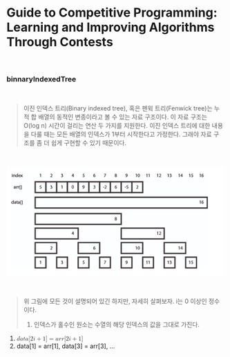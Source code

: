 # Guide to Competitive Programming: Learning and Improving Algorithms Through Contests

<br>

### binnaryIndexedTree

<br>

> 이진 인덱스 트리(Binary indexed tree), 혹은 펜윅 트리(Fenwick tree)는 누적 합 배열의 동적인 변종이라고 볼 수 있는 자료 구조이다. 이 자료 구조는 O(log n) 시간이 걸리는 연산 두 가지를 지원한다. 이진 인덱스 트리에 대한 내용을 다룰 때는 모든 배열의 인덱스가 1부터 시작한다고 가정한다. 그래야 자료 구조를 좀 더 쉽게 구현할 수 있기 때문이다.

<br>

<p align="center"><img src="./img/result.png" alt="error"></p>

<br>

> 위 그림에 모든 것이 설명되어 있긴 하지만, 자세히 살펴보자. i는 0 이상인 정수이다. <ol><li>인덱스가 홀수인 원소는 수열의 해당 인덱스의 값을 그대로 가진다.

<ol><li><math xmlns="http://www.w3.org/1998/Math/MathML"><mi>d</mi><mi>a</mi><mi>t</mi><mi>a</mi><mo stretchy="false">[</mo><mn>2</mn><mi>i</mi><mo>+</mo><mn>1</mn><mo stretchy="false">]</mo><mo>=</mo><mi>a</mi><mi>r</mi><mi>r</mi><mo stretchy="false">[</mo><mn>2</mn><mi>i</mi><mo>+</mo><mn>1</mn><mo stretchy="false">]</mo></math></li><li>data[1] = arr[1], data[3] = arr[3], …</li></ol>
</ol>
</li>
<br>
